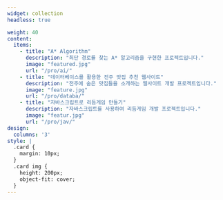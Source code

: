 ```yaml
---
widget: collection
headless: true

weight: 40
content:
  items:
    - title: "A* Algorithm"
      description: "최단 경로를 찾는 A* 알고리즘을 구현한 프로젝트입니다."
      image: "featured.jpg"
      url: "/pro/ai/"
    - title: "데이터베이스를 활용한 전주 맛집 추천 웹사이트"
      description: "전주에 숨은 맛집들을 소개하는 웹사이트 개발 프로젝트입니다."
      image: "feature.jpg"
      url: "/pro/databa/"
    - title: "자바스크립트로 리듬게임 만들기"
      description: "자바스크립트를 사용하여 리듬게임 개발 프로젝트입니다."
      image: "featur.jpg"
      url: "/pro/jav/"
design:
  columns: '3'
style: |
  .card {
    margin: 10px;
  }
  .card img {
    height: 200px;
    object-fit: cover;
  }
---
```

